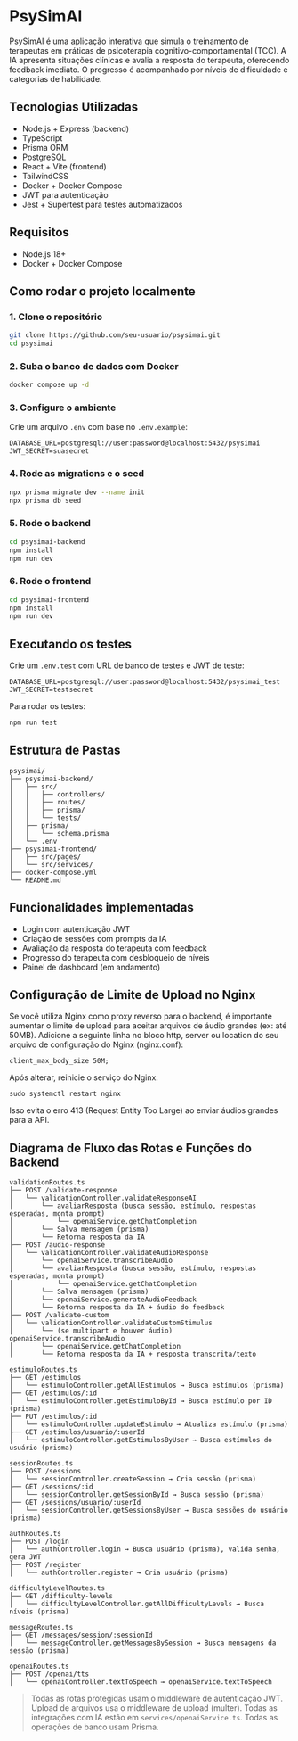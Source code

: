 # PsySimAI

PsySimAI é uma aplicação interativa que simula o treinamento de terapeutas em práticas de psicoterapia cognitivo-comportamental (TCC). A IA apresenta situações clínicas e avalia a resposta do terapeuta, oferecendo feedback imediato. O progresso é acompanhado por níveis de dificuldade e categorias de habilidade.

## Tecnologias Utilizadas
- Node.js + Express (backend)
- TypeScript
- Prisma ORM
- PostgreSQL
- React + Vite (frontend)
- TailwindCSS
- Docker + Docker Compose
- JWT para autenticação
- Jest + Supertest para testes automatizados

## Requisitos
- Node.js 18+
- Docker + Docker Compose

## Como rodar o projeto localmente

### 1. Clone o repositório
```bash
git clone https://github.com/seu-usuario/psysimai.git
cd psysimai
```

### 2. Suba o banco de dados com Docker
```bash
docker compose up -d
```

### 3. Configure o ambiente
Crie um arquivo `.env` com base no `.env.example`:
```env
DATABASE_URL=postgresql://user:password@localhost:5432/psysimai
JWT_SECRET=suasecret
```

### 4. Rode as migrations e o seed
```bash
npx prisma migrate dev --name init
npx prisma db seed
```

### 5. Rode o backend
```bash
cd psysimai-backend
npm install
npm run dev
```

### 6. Rode o frontend
```bash
cd psysimai-frontend
npm install
npm run dev
```

## Executando os testes
Crie um `.env.test` com URL de banco de testes e JWT de teste:
```env
DATABASE_URL=postgresql://user:password@localhost:5432/psysimai_test
JWT_SECRET=testsecret
```

Para rodar os testes:
```bash
npm run test
```

## Estrutura de Pastas
```
psysimai/
├── psysimai-backend/
│   ├── src/
│   │   ├── controllers/
│   │   ├── routes/
│   │   ├── prisma/
│   │   └── tests/
│   ├── prisma/
│   │   └── schema.prisma
│   └── .env
├── psysimai-frontend/
│   ├── src/pages/
│   └── src/services/
├── docker-compose.yml
└── README.md
```

## Funcionalidades implementadas
- Login com autenticação JWT
- Criação de sessões com prompts da IA
- Avaliação da resposta do terapeuta com feedback
- Progresso do terapeuta com desbloqueio de níveis
- Painel de dashboard (em andamento)


## Configuração de Limite de Upload no Nginx

Se você utiliza Nginx como proxy reverso para o backend, é importante aumentar o limite de upload para aceitar arquivos de áudio grandes (ex: até 50MB). Adicione a seguinte linha no bloco http, server ou location do seu arquivo de configuração do Nginx (nginx.conf):

```
client_max_body_size 50M;
```

Após alterar, reinicie o serviço do Nginx:

```
sudo systemctl restart nginx
```

Isso evita o erro 413 (Request Entity Too Large) ao enviar áudios grandes para a API.

## Diagrama de Fluxo das Rotas e Funções do Backend

```text
validationRoutes.ts
├── POST /validate-response
│   └── validationController.validateResponseAI
│       └── avaliarResposta (busca sessão, estímulo, respostas esperadas, monta prompt)
│           └── openaiService.getChatCompletion
│       └── Salva mensagem (prisma)
│       └── Retorna resposta da IA
├── POST /audio-response
│   └── validationController.validateAudioResponse
│       └── openaiService.transcribeAudio
│       └── avaliarResposta (busca sessão, estímulo, respostas esperadas, monta prompt)
│           └── openaiService.getChatCompletion
│       └── Salva mensagem (prisma)
│       └── openaiService.generateAudioFeedback
│       └── Retorna resposta da IA + áudio do feedback
├── POST /validate-custom
│   └── validationController.validateCustomStimulus
│       └── (se multipart e houver áudio) openaiService.transcribeAudio
│       └── openaiService.getChatCompletion
│       └── Retorna resposta da IA + resposta transcrita/texto

estimuloRoutes.ts
├── GET /estimulos
│   └── estimuloController.getAllEstimulos → Busca estímulos (prisma)
├── GET /estimulos/:id
│   └── estimuloController.getEstimuloById → Busca estímulo por ID (prisma)
├── PUT /estimulos/:id
│   └── estimuloController.updateEstimulo → Atualiza estímulo (prisma)
├── GET /estimulos/usuario/:userId
│   └── estimuloController.getEstimulosByUser → Busca estímulos do usuário (prisma)

sessionRoutes.ts
├── POST /sessions
│   └── sessionController.createSession → Cria sessão (prisma)
├── GET /sessions/:id
│   └── sessionController.getSessionById → Busca sessão (prisma)
├── GET /sessions/usuario/:userId
│   └── sessionController.getSessionsByUser → Busca sessões do usuário (prisma)

authRoutes.ts
├── POST /login
│   └── authController.login → Busca usuário (prisma), valida senha, gera JWT
├── POST /register
│   └── authController.register → Cria usuário (prisma)

difficultyLevelRoutes.ts
├── GET /difficulty-levels
│   └── difficultyLevelController.getAllDifficultyLevels → Busca níveis (prisma)

messageRoutes.ts
├── GET /messages/session/:sessionId
│   └── messageController.getMessagesBySession → Busca mensagens da sessão (prisma)

openaiRoutes.ts
├── POST /openai/tts
│   └── openaiController.textToSpeech → openaiService.textToSpeech
```

> Todas as rotas protegidas usam o middleware de autenticação JWT.
> Upload de arquivos usa o middleware de upload (multer).
> Todas as integrações com IA estão em `services/openaiService.ts`.
> Todas as operações de banco usam Prisma.

